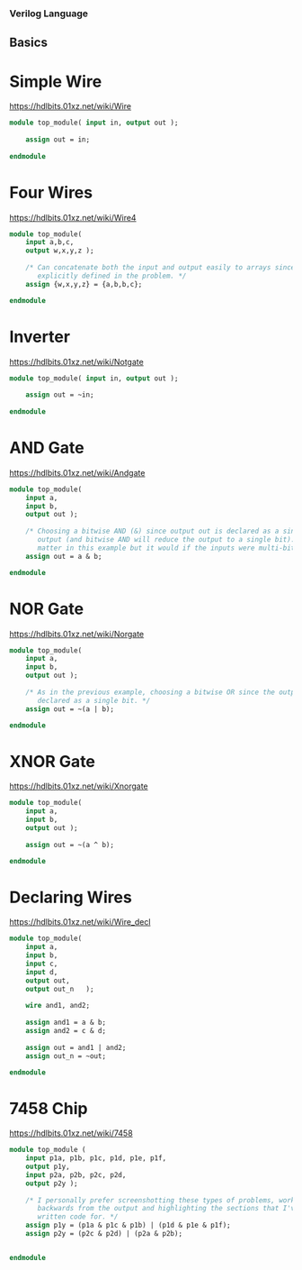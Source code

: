### Verilog Language

## Basics

# Simple Wire
https://hdlbits.01xz.net/wiki/Wire

```systemverilog
module top_module( input in, output out );
    
	assign out = in;
    
endmodule
```

# Four Wires
https://hdlbits.01xz.net/wiki/Wire4

```systemverilog
module top_module( 
    input a,b,c,
    output w,x,y,z );
    
    /* Can concatenate both the input and output easily to arrays since they're 
       explicitly defined in the problem. */
    assign {w,x,y,z} = {a,b,b,c};

endmodule
```

# Inverter
https://hdlbits.01xz.net/wiki/Notgate

```systemverilog
module top_module( input in, output out );
    
	assign out = ~in;
    
endmodule
```

# AND Gate
https://hdlbits.01xz.net/wiki/Andgate

```systemverilog
module top_module( 
    input a, 
    input b, 
    output out );
    
    /* Choosing a bitwise AND (&) since output out is declared as a single bit 
       output (and bitwise AND will reduce the output to a single bit). Doesn't 
       matter in this example but it would if the inputs were multi-bit. */
    assign out = a & b;

endmodule
```

# NOR Gate
https://hdlbits.01xz.net/wiki/Norgate

```systemverilog
module top_module( 
    input a, 
    input b, 
    output out );
    
    /* As in the previous example, choosing a bitwise OR since the output is 
       declared as a single bit. */
    assign out = ~(a | b);

endmodule
```

# XNOR Gate
https://hdlbits.01xz.net/wiki/Xnorgate

```systemverilog
module top_module( 
    input a, 
    input b, 
    output out );
    
    assign out = ~(a ^ b);

endmodule
```

# Declaring Wires
https://hdlbits.01xz.net/wiki/Wire_decl

```systemverilog
module top_module(
    input a,
    input b,
    input c,
    input d,
    output out,
    output out_n   ); 
    
    wire and1, and2;
    
    assign and1 = a & b;
    assign and2 = c & d;
    
    assign out = and1 | and2;
    assign out_n = ~out;

endmodule
```

# 7458 Chip
https://hdlbits.01xz.net/wiki/7458

```systemverilog
module top_module ( 
    input p1a, p1b, p1c, p1d, p1e, p1f,
    output p1y,
    input p2a, p2b, p2c, p2d,
    output p2y );
    
    /* I personally prefer screenshotting these types of problems, working 
       backwards from the output and highlighting the sections that I've already 
       written code for. */
    assign p1y = (p1a & p1c & p1b) | (p1d & p1e & p1f);
    assign p2y = (p2c & p2d) | (p2a & p2b);


endmodule
```